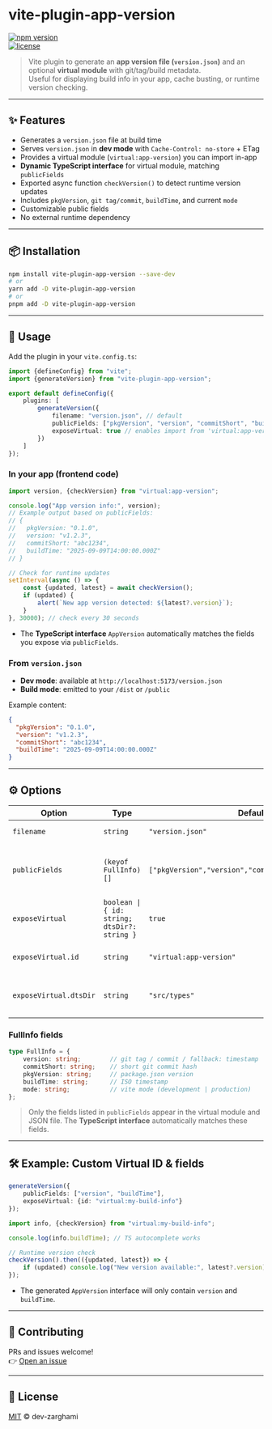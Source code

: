 # vite-plugin-app-version

[![npm version](https://img.shields.io/npm/v/vite-plugin-app-version.svg)](https://www.npmjs.com/package/vite-plugin-app-version)  
[![license](https://img.shields.io/github/license/dev-zarghami/vite-plugin-app-version.svg)](LICENSE)

> Vite plugin to generate an **app version file (`version.json`)** and an optional **virtual module** with git/tag/build
> metadata.  
> Useful for displaying build info in your app, cache busting, or runtime version checking.

---

## ✨ Features

- Generates a `version.json` file at build time
- Serves `version.json` in **dev mode** with `Cache-Control: no-store` + ETag
- Provides a virtual module (`virtual:app-version`) you can import in-app
- **Dynamic TypeScript interface** for virtual module, matching `publicFields`
- Exported async function `checkVersion()` to detect runtime version updates
- Includes `pkgVersion`, `git tag/commit`, `buildTime`, and current `mode`
- Customizable public fields
- No external runtime dependency

---

## 📦 Installation

```bash
npm install vite-plugin-app-version --save-dev
# or
yarn add -D vite-plugin-app-version
# or
pnpm add -D vite-plugin-app-version
```

---

## 🚀 Usage

Add the plugin in your `vite.config.ts`:

```ts
import {defineConfig} from "vite";
import {generateVersion} from "vite-plugin-app-version";

export default defineConfig({
    plugins: [
        generateVersion({
            filename: "version.json", // default
            publicFields: ["pkgVersion", "version", "commitShort", "buildTime"], // default fields
            exposeVirtual: true // enables import from 'virtual:app-version'
        })
    ]
});
```

### In your app (frontend code)

```ts
import version, {checkVersion} from "virtual:app-version";

console.log("App version info:", version);
// Example output based on publicFields:
// {
//   pkgVersion: "0.1.0",
//   version: "v1.2.3",
//   commitShort: "abc1234",
//   buildTime: "2025-09-09T14:00:00.000Z"
// }

// Check for runtime updates
setInterval(async () => {
    const {updated, latest} = await checkVersion();
    if (updated) {
        alert(`New app version detected: ${latest?.version}`);
    }
}, 30000); // check every 30 seconds
```

- The **TypeScript interface** `AppVersion` automatically matches the fields you expose via `publicFields`.

### From `version.json`

- **Dev mode**: available at `http://localhost:5173/version.json`
- **Build mode**: emitted to your `/dist` or `/public` 

Example content:

```json
{
  "pkgVersion": "0.1.0",
  "version": "v1.2.3",
  "commitShort": "abc1234",
  "buildTime": "2025-09-09T14:00:00.000Z"
}
```

---

## ⚙️ Options

| Option                 | Type                                         | Default                                              | Description                                         |
|------------------------|----------------------------------------------|------------------------------------------------------|-----------------------------------------------------|
| `filename`             | `string`                                     | `"version.json"`                                     | Output file name                                    |
| `publicFields`         | `(keyof FullInfo)[]`                         | `["pkgVersion","version","commitShort","buildTime"]` | Fields to expose in JSON and virtual module         |
| `exposeVirtual`        | `boolean \| { id: string; dtsDir?: string }` | `true`                                               | Export a virtual module                             |
| `exposeVirtual.id`     | `string`                                     | `"virtual:app-version"`                              | Custom virtual import ID                            |
| `exposeVirtual.dtsDir` | `string`                                     | `"src/types"`                                        | Path to write TypeScript declaration                |

### FullInfo fields

```ts
type FullInfo = {
    version: string;        // git tag / commit / fallback: timestamp
    commitShort: string;    // short git commit hash
    pkgVersion: string;     // package.json version
    buildTime: string;      // ISO timestamp
    mode: string;           // vite mode (development | production)
};
```

> Only the fields listed in `publicFields` appear in the virtual module and JSON file. The **TypeScript interface**
> automatically matches these fields.

---

## 🛠️ Example: Custom Virtual ID & fields

```ts
generateVersion({
    publicFields: ["version", "buildTime"],
    exposeVirtual: {id: "virtual:my-build-info"}
});
```

```ts
import info, {checkVersion} from "virtual:my-build-info";

console.log(info.buildTime); // TS autocomplete works

// Runtime version check
checkVersion().then(({updated, latest}) => {
    if (updated) console.log("New version available:", latest?.version);
});
```

- The generated `AppVersion` interface will only contain `version` and `buildTime`.

---

## 🤝 Contributing

PRs and issues welcome!  
👉 [Open an issue](https://github.com/dev-zarghami/vite-plugin-app-version/issues)

---

## 📄 License

[MIT](LICENSE) © dev-zarghami
